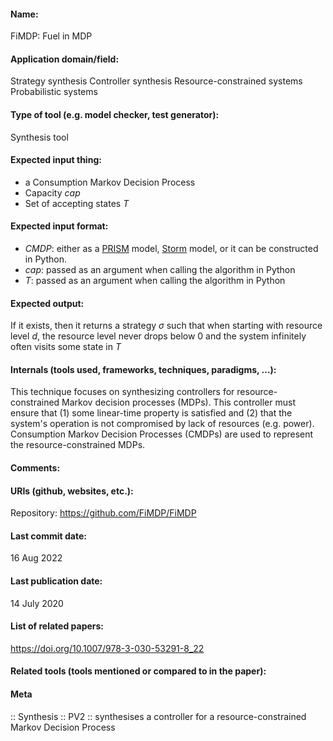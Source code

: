 #### Name:
FiMDP: Fuel in MDP

#### Application domain/field:
Strategy synthesis
Controller synthesis
Resource-constrained systems
Probabilistic systems

#### Type of tool (e.g. model checker, test generator):
Synthesis tool

#### Expected input thing:
- a Consumption Markov Decision Process
- Capacity $cap$
- Set of accepting states $T$

#### Expected input format:
- *CMDP*: either as a [PRISM](../Checkers/PRISM.md) model, [Storm](../Checkers/Storm.md) model, or it can be constructed in Python.
- $cap$: passed as an argument when calling the algorithm in Python
- $T$: passed as an argument when calling the algorithm in Python

#### Expected output:
If it exists, then it returns a strategy $\sigma$ such that when starting with resource level $d$, the resource level never drops below 0 and the system infinitely often visits some state in $T$

#### Internals (tools used, frameworks, techniques, paradigms, ...):
This technique focuses on synthesizing controllers for resource-constrained Markov decision processes (MDPs). This controller must ensure that (1) some linear-time property is satisfied and (2) that the system's operation is not compromised by lack of resources (e.g. power). Consumption Markov Decision Processes (CMDPs) are used to represent the resource-constrained MDPs.

#### Comments:

#### URIs (github, websites, etc.):
Repository: 
https://github.com/FiMDP/FiMDP

#### Last commit date:
16 Aug 2022

#### Last publication date:
14 July 2020

#### List of related papers:
https://doi.org/10.1007/978-3-030-53291-8_22

#### Related tools (tools mentioned or compared to in the paper):

#### Meta
:: Synthesis
:: PV2 :: synthesises a controller for a resource-constrained Markov Decision Process